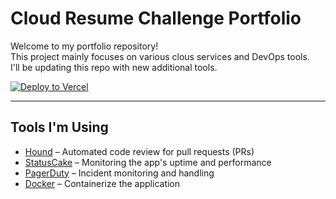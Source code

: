 # Cloud Resume Challenge Portfolio

Welcome to my portfolio repository!<br>
This project mainly focuses on various clous services and DevOps tools.<br>
I'll be updating this repo with new additional tools.<br>

[![Deploy to Vercel](https://github.com/arunlorenz/portfolio/actions/workflows/deploy-to-vercel.yml/badge.svg)](https://github.com/arunlorenz/portfolio/actions/workflows/deploy-to-vercel.yml)

---

## Tools I'm Using

- [Hound](https://houndci.com/) – Automated code review for pull requests (PRs)  
- [StatusCake](https://www.statuscake.com/) – Monitoring the app's uptime and performance  
- [PagerDuty](https://www.pagerduty.com/) – Incident monitoring and handling
- [Docker](https://docker.com/) – Containerize the application
